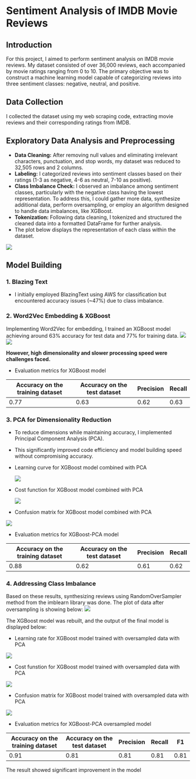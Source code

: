 # Sentiment Analysis of IMDB Movie Reviews

## Introduction
For this project, I aimed to perform sentiment analysis on IMDB movie reviews. My dataset consisted of over 36,000 reviews, each accompanied by movie ratings ranging from 0 to 10. The primary objective was to construct a machine learning model capable of categorizing reviews into three sentiment classes: negative, neutral, and positive.

## Data Collection
I collected the dataset using my web scraping code, extracting movie reviews and their corresponding ratings from IMDB.

## Exploratory Data Analysis and Preprocessing
- **Data Cleaning:** After removing null values and eliminating irrelevant characters, punctuation, and stop words, my dataset was reduced to 32,505 rows and 2 columns.
- **Labeling:** I categorized reviews into sentiment classes based on their ratings (1-3 as negative, 4-6 as neutral, 7-10 as positive).
- **Class Imbalance Check:** I observed an imbalance among sentiment classes, particularly with the negative class having the lowest representation. To address this, I could gather more data, synthesize additional data, perform oversampling, or employ an algorithm designed to handle data imbalances, like XGBoost.
- **Tokenization:** Following data cleaning, I tokenized and structured the cleaned data into a formatted DataFrame for further analysis.
- The plot below displays the representation of each class within the dataset.
<img src="./Plots/class imbalance.png"  />



## Model Building
### 1. Blazing Text
- I initially employed BlazingText using AWS for classification but encountered accuracy issues (~47%) due to class imbalance.

### 2. Word2Vec Embedding & XGBoost
Implementing Word2Vec for embedding, I trained an XGBoost model achieving around 63% accuracy for test data and 77% for training data.
<img src="./Plots/learning curve xgboost model.png"  />
<img src="./Plots/confusion matrix xgboost model.png"  />

**However, high dimensionality and slower processing speed were challenges faced.**

- Evaluation metrics for XGBoost model
  
| Accuracy on the training dataset | Accuracy on the test dataset | Precision | Recall |
| -------- | -------- | -------- | -------- |
| 0.77   | 0.63   | 0.62   | 0.63   |


### 3. PCA for Dimensionality Reduction
- To reduce dimensions while maintaining accuracy, I implemented Principal Component Analysis (PCA).
- This significantly improved code efficiency and model building speed without compromising accuracy.
 
- Learning curve for XGBoost model combined with PCA

   <img src="./Plots/learning curve xgboost-pca model.png"  />
- Cost function for XGBoost model combined with PCA

  <img src="./Plots/cost function xgboost pca model.png"  />
- Confusion matrix for XGBoost model combined with PCA

<img src="./Plots/confusion matrix xgboost-pca model.png"  />


- Evaluation metrics for XGBoost-PCA model
  
| Accuracy on the training dataset | Accuracy on the test dataset | Precision | Recall |
| -------- | -------- | -------- | -------- |
| 0.88   | 0.62   | 0.61   | 0.62   |

### 4. Addressing Class Imbalance
Based on these results, synthesizing reviews using RandomOverSampler method from the imblearn library was done. The plot of data after oversampling is showing below:
<img src="./Plots/class balance.png"  />

The XGBoost model was rebuilt, and the output of the final model is displayed below:

- Learning rate for XGBoost model trained with oversampled data with PCA

<img src="./Plots/balance_pca_xgboost_learning_curve.png"  />

- Cost funstion for XGBoost model trained with oversampled data with PCA

<img src="./Plots/balance_pca_xgboost_cost.png"  />

- Confusion matrix for XGBoost model trained with oversampled data with PCA

<img src="./Plots/balance_pca_xgboost_confusion.png"  />



- Evaluation metrics for XGBoost-PCA oversampled model
  
| Accuracy on the training dataset | Accuracy on the test dataset | Precision | Recall | F1|
| -------- | -------- | -------- | -------- | -------- |
| 0.91  | 0.81 | 0.81  | 0.81   |0.81|

The result showed significant improvement in the model
